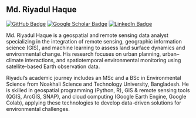 ## Md. Riyadul Haque
[![GitHub Badge](https://img.shields.io/github/followers/riyadul-haque?style=social)](https://github.com/riyadul-haque?tab=followers)
[![Google Scholar Badge](https://img.shields.io/badge/Google-Scholar-lightgrey)](https://scholar.google.com/citations?user=xACsNu0AAAAJ&hl=en)
[![LinkedIn Badge](https://img.shields.io/badge/My-LinkedIn-blue)](https://www.linkedin.com/in/md-riyadul-haque)

Md. Riyadul Haque is a geospatial and remote sensing data analyst specializing in the integration of remote sensing, geographic information science (GIS), and machine learning to assess land surface dynamics and environmental change. His research focuses on urban planning, urban–climate interactions, and spatiotemporal environmental monitoring using satellite-based Earth observation data.

Riyadul’s academic journey includes an MSc and a BSc in Environmental Science from Noakhali Science and Technology University, Bangladesh. He is skilled in geospatial programming (Python, R), GIS & remote sensing tools (QGIS, ArcGIS, SNAP), and cloud computing (Google Earth Engine, Google Colab), applying these technologies to develop data-driven solutions for environmental challenges.
